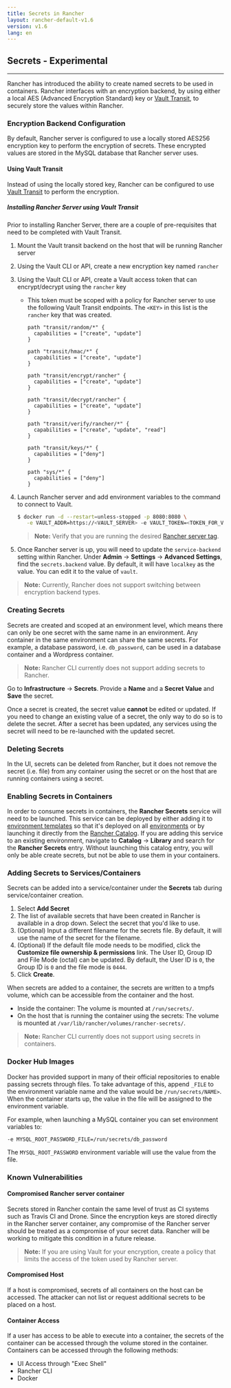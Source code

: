 ```yaml
---
title: Secrets in Rancher
layout: rancher-default-v1.6
version: v1.6
lang: en
---
```


## Secrets - Experimental
---

Rancher has introduced the ability to create named secrets to be used in containers. Rancher interfaces with an encryption backend, by using either a local AES (Advanced Encryption Standard) key or [Vault Transit](https://www.vaultproject.io/docs/secrets/transit/), to securely store the values within Rancher.

### Encryption Backend Configuration

By default, Rancher server is configured to use a locally stored AES256 encryption key to perform the encryption of secrets. These encrypted values are stored in the MySQL database that Rancher server uses.

#### Using Vault Transit

Instead of using the locally stored key, Rancher can be configured to use [Vault Transit](https://www.vaultproject.io/docs/secrets/transit/) to perform the encryption.

##### Installing Rancher Server using Vault Transit

Prior to installing Rancher Server, there are a couple of pre-requisites that need to be completed with Vault Transit.

1. Mount the Vault transit backend on the host that will be running Rancher server
2. Using the Vault CLI or API, create a new encryption key named `rancher`
3. Using the Vault CLI or API, create a Vault access token that can encrypt/decrypt using the `rancher` key
    * This token must be scoped with a policy for Rancher server to use the following Vault Transit endpoints. The `<KEY>` in this list is the `rancher` key that was created.

      ```
      path "transit/random/*" {
        capabilities = ["create", "update"]
      }

      path "transit/hmac/*" {
        capabilities = ["create", "update"]
      }

      path "transit/encrypt/rancher" {
        capabilities = ["create", "update"]
      }

      path "transit/decrypt/rancher" {
        capabilities = ["create", "update"]
      }

      path "transit/verify/rancher/*" {
        capabilities = ["create", "update", "read"]
      }

      path "transit/keys/*" {
        capabilities = ["deny"]
      }

      path "sys/*" {
        capabilities = ["deny"]
      }
      ```

3. Launch Rancher server and add environment variables to the command to connect to Vault.

   ```bash
   $ docker run -d --restart=unless-stopped -p 8080:8080 \
      -e VAULT_ADDR=https://<VAULT_SERVER> -e VAULT_TOKEN=<TOKEN_FOR_VAULT_ACCCESS> rancher/server
   ```

    > **Note:** Verify that you are running the desired [Rancher server tag]({{site.baseurl}}/rancher/{{page.version}}/{{page.lang}}/installing-rancher/installing-server/#rancher-server-tags).

4. Once Rancher server is up, you will need to update the `service-backend` setting within Rancher. Under **Admin** -> **Settings** -> **Advanced Settings**, find the `secrets.backend` value. By default, it will have `localkey` as the value. You can edit it to the value of `vault`.

> **Note:** Currently, Rancher does not support switching between encryption backend types.

### Creating Secrets

Secrets are created and scoped at an environment level, which means there can only be one secret with the same name in an environment. Any container in the same environment can share the same secrets. For example, a database password, i.e. `db_password`, can be used in a database container and a Wordpress container.

> **Note:** Rancher CLI currently does not support adding secrets to Rancher.

Go to **Infrastructure** -> **Secrets**. Provide a **Name** and a **Secret Value** and **Save** the secret.

Once a secret is created, the secret value **cannot** be edited or updated. If you need to change an existing value of a secret, the only way to do so is to delete the secret. After a secret has been updated, any services using the secret will need to be re-launched with the updated secret.

### Deleting Secrets

In the UI, secrets can be deleted from Rancher, but it does not remove the secret (i.e. file) from any container using the secret or on the host that are running containers using a secret.

### Enabling Secrets in Containers

In order to consume secrets in containers, the **Rancher Secrets** service will need to be launched. This service can be deployed by either adding it to [environment templates]({{site.baseurl}}/rancher/{{page.version}}/{{page.lang}}/environments/#what-is-an-environment-template) so that it's deployed on all [environments]({{site.baseurl}}/rancher/{{page.version}}/{{page.lang}}/environments/) or by launching it directly from the [Rancher Catalog]({{site.baseurl}}/rancher/{{page.version}}/{{page.lang}}/catalog/). If you are adding this service to an existing environment, navigate to **Catalog** -> **Library** and search for the **Rancher Secrets** entry. Without launching this catalog entry, you will only be able create secrets, but not be able to use them in your containers.

### Adding Secrets to Services/Containers

Secrets can be added into a service/container under the **Secrets** tab during service/container creation.

1. Select **Add Secret**
2.  The list of available secrets that have been created in Rancher is available in a drop down. Select the secret that you'd like to use.
3.  (Optional) Input a different filename for the secrets file. By default, it will use the name of the secret for the filename.
4. (Optional) If the default file mode needs to be modified, click the **Customize file ownership & permissions** link. The User ID, Group ID and File Mode (octal) can be updated. By default, the User ID is `0`, the Group ID is `0` and the file mode is `0444`.
5. Click **Create**.

When secrets are added to a container, the secrets are written to a tmpfs volume, which can be accessible from the container and the host.

* Inside the container: The volume is mounted at `/run/secrets/`.
* On the host that is running the container using the secrets: The volume is mounted at `/var/lib/rancher/volumes/rancher-secrets/`.

> **Note:** Rancher CLI currently does not support using secrets in containers.

### Docker Hub Images

Docker has provided support in many of their official repositories to enable passing secrets through files. To take advantage of this, append `_FILE` to the environment variable name and the value would be `/run/secrets/NAME>`. When the container starts up, the value in the file will be assigned to the environment variable.

For example, when launching a MySQL container you can set environment variables to:

```
-e MYSQL_ROOT_PASSWORD_FILE=/run/secrets/db_password
```

The `MYSQL_ROOT_PASSWORD` environment variable will use the value from the file.

### Known Vulnerabilities

#### Compromised Rancher server container

Secrets stored in Rancher contain the same level of trust as CI systems such as Travis CI and Drone. Since the encryption keys are stored directly in the Rancher server container, any compromise of the Rancher server should be treated as a compromise of your secret data. Rancher will be working to mitigate this condition in a future release.

> **Note:** If you are using Vault for your encryption, create a policy that limits the access of the token used by Rancher server.

#### Compromised Host

If a host is compromised, secrets of all containers on the host can be accessed. The attacker can not list or request additional secrets to be placed on a host.

#### Container Access
If a user has access to be able to execute into a container, the secrets of the container can be accessed through the volume stored in the container. Containers can be accessed through the following methods:  

  * UI Access through "Exec Shell"
  * Rancher CLI
  * Docker
